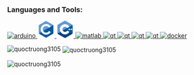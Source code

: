 <h3 align="left">Languages and Tools:</h3>
<p align="left"> <a href="https://www.arduino.cc/" target="_blank" rel="noreferrer"> <img src="https://cdn.worldvectorlogo.com/logos/arduino-1.svg" alt="arduino" width="40" height="40"/> </a> <a href="https://www.cprogramming.com/" target="_blank" rel="noreferrer"> <img src="https://raw.githubusercontent.com/devicons/devicon/master/icons/c/c-original.svg" alt="c" width="40" height="40"/> </a> <a href="https://www.w3schools.com/cpp/" target="_blank" rel="noreferrer"> <img src="https://raw.githubusercontent.com/devicons/devicon/master/icons/cplusplus/cplusplus-original.svg" alt="cplusplus" width="40" height="40"/> </a> <a href="https://www.mathworks.com/" target="_blank" rel="noreferrer"> <img src="https://upload.wikimedia.org/wikipedia/commons/2/21/Matlab_Logo.png" alt="matlab" width="40" height="40"/> </a> <a href="https://www.qt.io/" target="_blank" rel="noreferrer"> <img src="https://upload.wikimedia.org/wikipedia/commons/0/0b/Qt_logo_2016.svg" alt="qt" width="40" height="40"/> </a> <a href="https://www.qt.io/" target="_blank" rel="noreferrer"> <img src="https://cdn.jsdelivr.net/gh/devicons/devicon/icons/python/python-original.svg" alt="qt" width="40" height="40"/> </a> <a href="https://www.qt.io/" target="_blank" rel="noreferrer"> <img src="https://cdn.jsdelivr.net/gh/devicons/devicon/icons/linux/linux-original.svg" alt="qt" width="40" height="40"/> </a> <a href="https://www.qt.io/" target="_blank" rel="noreferrer"> <img src="https://cdn.jsdelivr.net/gh/devicons/devicon/icons/bash/bash-plain.svg" alt="qt" width="40" height="40"/> </a> <a href="https://www.arduino.cc/" target="_blank" rel="noreferrer"> <img src="https://www.pikpng.com/pngl/m/430-4307964_docker-and-kubernetes-logos-point-of-sales-icon.png" alt="docker" width="40" height="40"/> </a> </p>

<p><img align="left" src="https://github-readme-stats.vercel.app/api/top-langs?username=quoctruong3105&show_icons=true&locale=en&layout=compact" alt="quoctruong3105" /></p>

<p>&nbsp;<img align="center" src="https://github-readme-stats.vercel.app/api?username=quoctruong3105&show_icons=true&locale=en" alt="quoctruong3105" /></p>

<p><img align="center" src="https://github-readme-streak-stats.herokuapp.com/?user=quoctruong3105&" alt="quoctruong3105" /></p>
